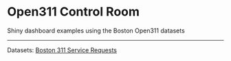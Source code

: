 # Open311 Control Room

Shiny dashboard examples using the Boston Open311 datasets

---
Datasets: [Boston 311 Service Requests](https://data.boston.gov/dataset/311-service-requests)
